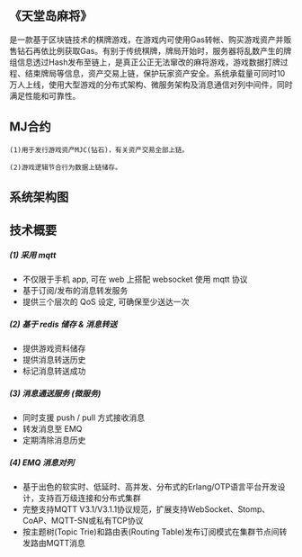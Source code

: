 ## 《天堂岛麻将》

是一款基于区块链技术的棋牌游戏，在游戏内可使用Gas转帐、购买游戏资产并贩售钻石再依比例获取Gas。有别于传统棋牌，牌局开始时，服务器将乱数产生的牌组信息透过Hash发布至链上，是真正公正无法窜改的麻将游戏，游戏数据打牌过程、结束牌局等信息，资产交易上链，保护玩家资产安全。系统承载量可同时10万人上线，使用大型游戏的分布式架构、微服务架构及消息通信对列中间件，同时满足性能和可靠性。

## MJ合约

    (1)用于发行游戏资产MJC(钻石)，有关资产交易全部上链。

    (2)游戏逻辑节合行为数据上链储存。
	
## 系统架构图


## 技术概要

##### (1) 采用 mqtt
* 不仅限于手机 app, 可在 web 上搭配 websocket 使用 mqtt 协议
* 基于订阅/发布的消息转发服务
* 提供三个层次的 QoS 设定, 可确保至少送达一次


##### (2) 基于 redis 储存 & 消息转送
* 提供游戏资料储存
* 提供消息转送历史
* 标记消息转送成功


##### (3) 消息通送服务 (微服务)
* 同时支援 push / pull 方式接收消息
* 转发消息至 EMQ
* 定期清除消息历史


##### (4) EMQ 消息对列
* 基于出色的软实时、低延时、高并发、分布式的Erlang/OTP语言平台开发设计，支持百万级连接和分布式集群
* 完整支持MQTT V3.1/V3.1.1协议规范，扩展支持WebSocket、Stomp、CoAP、MQTT-SN或私有TCP协议
* 按主题树(Topic Trie)和路由表(Routing Table)发布订阅模式在集群节点间转发路由MQTT消息


